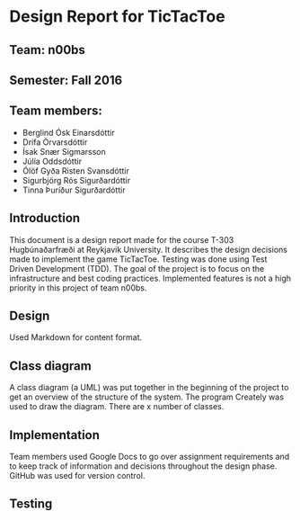 # Design Report for TicTacToe
## Team: n00bs
## Semester: Fall 2016
## Team members:
* Berglind Ósk Einarsdóttir
* Drífa Örvarsdóttir
* Ísak Snær Sigmarsson
* Júlía Oddsdóttir
* Ólöf Gyða Risten Svansdóttir
* Sigurbjörg Rós Sigurðardóttir
* Tinna Þuríður Sigurðardóttir

## Introduction
This document is a design report made for the course T-303 Hugbúnaðarfræði at Reykjavik University. It describes the design decisions made to implement the game TicTacToe. Testing was done using Test Driven Development (TDD). The goal of the project is to focus on the infrastructure and best coding practices. Implemented features is not a high priority in this project of team n00bs.

## Design
Used Markdown for content format.

## Class diagram
A class diagram (a UML) was put together in the beginning of the project to get an overview of the structure of the system. The program Creately was used to draw the diagram. 
There are x number of classes. 

## Implementation
Team members used Google Docs to go over assignment requirements and to keep track of information and decisions throughout the design phase. 
GitHub was used for version control. 

## Testing
